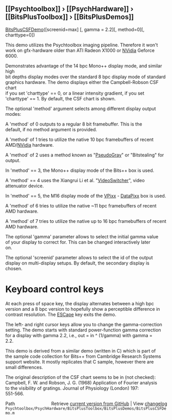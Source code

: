 ## [[Psychtoolbox]] &#8250; [[PsychHardware]] &#8250; [[BitsPlusToolbox]] &#8250; [[BitsPlusDemos]]

[BitsPlusCSFDemo](BitsPlusCSFDemo)([screenid=max] [, gamma = 2.2][, method=0][, charttype=0])  
  
This demo utilizes the Psychtoolbox imaging pipeline. Therefore it won't  
work on gfx-hardware older than ATI Radeon X1000 or [NVidia](NVidia) Geforce 6000.  
  
Demonstrates advantage of the 14 bpc Mono++ display mode, and similar high  
bit depths display modes over the standard 8 bpc display mode of standard  
graphics hardware. The demo displays either the Campbell-Robson CSF chart  
if you set 'charttype' == 0, or a linear intensity gradient, if you set  
'charttype' == 1. By default, the CSF chart is shown.  
  
The optional 'method' argument selects among different display output  
modes:  
  
A 'method' of 0 outputs to a regular 8 bit framebuffer. This is the  
default, if no method argument is provided.  
  
A 'method' of 1 tries to utilize the native 10 bpc framebuffers of recent  
AMD/[NVidia](NVidia) hardware.  
  
A 'method' of 2 uses a method known as "[PseudoGray](PseudoGray)" or "Bitstealing" for  
output.  
  
In 'method' == 3, the Mono++ display mode of the Bits++ box is used.  
  
A 'method' == 4 uses the Xiangrui Li et al. "[VideoSwitcher](VideoSwitcher)", video  
attenuator device.  
  
In 'method' == 5, the M16 display mode of the [VPixx](VPixx) - [DataPixx](DataPixx) box is used.  
  
A 'method' of 6 tries to utilize the native ~11 bpc framebuffers of recent  
AMD hardware.  
  
A 'method' of 7 tries to utilize the native up to 16 bpc framebuffers of recent  
AMD hardware.  
  
The optional 'gamma' parameter allows to select the initial gamma value  
of your display to correct for. This can be changed interactively later  
on.  
  
The optional 'screenid' parameter allows to select the id of the output  
display on multi-display setups. By default, the secondary display is  
chosen.  
  
# Keyboard control keys  
  
At each press of space key, the display alternates between a high bpc  
version and a 8 bpc version to hopefully show a perceptible difference in  
contrast resolution. The [ESCape](ESCape) key exits the demo.  
  
The left- and right cursor keys allow you to change the gamma-correction  
setting. The demo starts with standard power-function gamma correction  
for a display with gamma 2.2, i.e., out = in ^ (1/gamma) with gamma =  
2.2.  
  
This demo is derived from a similar demo (written in C) which is part of  
the sample code collection for Bits++ from Cambridge Research Systems  
support website. It mostly replicates that C sample, however there are  
small differences.  
  
The original description of the CSF chart seems to be in (not checked):  
Campbell, F. W. and Robson, J. G. (1968) Application of Fourier analysis  
to the visibility of gratings. Journal of Physiology (London) 197:  
551-566.  
  
  




<div class="code_header" style="text-align:right;">
  <span style="float:left;">Path&nbsp;&nbsp;</span> <span class="counter">Retrieve <a href=
  "https://raw.github.com/Psychtoolbox-3/Psychtoolbox-3/beta/Psychtoolbox/PsychHardware/BitsPlusToolbox/BitsPlusDemos/BitsPlusCSFDemo.m">current version from GitHub</a> | View <a href=
  "https://github.com/Psychtoolbox-3/Psychtoolbox-3/commits/beta/Psychtoolbox/PsychHardware/BitsPlusToolbox/BitsPlusDemos/BitsPlusCSFDemo.m">changelog</a></span>
</div>
<div class="code">
  <code>Psychtoolbox/PsychHardware/BitsPlusToolbox/BitsPlusDemos/BitsPlusCSFDemo.m</code>
</div>

